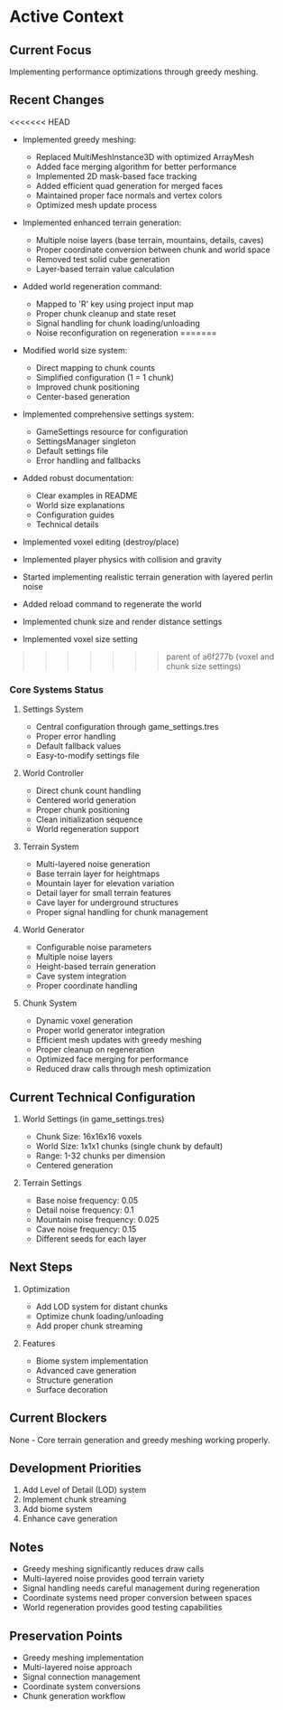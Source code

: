# Active Context

## Current Focus
Implementing performance optimizations through greedy meshing.

## Recent Changes
<<<<<<< HEAD
- Implemented greedy meshing:
  - Replaced MultiMeshInstance3D with optimized ArrayMesh
  - Added face merging algorithm for better performance
  - Implemented 2D mask-based face tracking
  - Added efficient quad generation for merged faces
  - Maintained proper face normals and vertex colors
  - Optimized mesh update process

- Implemented enhanced terrain generation:
  - Multiple noise layers (base terrain, mountains, details, caves)
  - Proper coordinate conversion between chunk and world space 
  - Removed test solid cube generation
  - Layer-based terrain value calculation

- Added world regeneration command:
  - Mapped to 'R' key using project input map
  - Proper chunk cleanup and state reset
  - Signal handling for chunk loading/unloading
  - Noise reconfiguration on regeneration
=======
- Modified world size system:
  - Direct mapping to chunk counts
  - Simplified configuration (1 = 1 chunk)
  - Improved chunk positioning
  - Center-based generation
- Implemented comprehensive settings system:
  - GameSettings resource for configuration
  - SettingsManager singleton
  - Default settings file
  - Error handling and fallbacks
- Added robust documentation:
  - Clear examples in README
  - World size explanations
  - Configuration guides
  - Technical details
- Implemented voxel editing (destroy/place)
- Implemented player physics with collision and gravity
- Started implementing realistic terrain generation with layered perlin noise
- Added reload command to regenerate the world
- Implemented chunk size and render distance settings
- Implemented voxel size setting
>>>>>>> parent of a6f277b (voxel and chunk size settings)

### Core Systems Status
1. Settings System
   - Central configuration through game_settings.tres
   - Proper error handling
   - Default fallback values
   - Easy-to-modify settings file

2. World Controller
   - Direct chunk count handling
   - Centered world generation 
   - Proper chunk positioning
   - Clean initialization sequence
   - World regeneration support

3. Terrain System
   - Multi-layered noise generation
   - Base terrain layer for heightmaps
   - Mountain layer for elevation variation
   - Detail layer for small terrain features
   - Cave layer for underground structures
   - Proper signal handling for chunk management

4. World Generator
   - Configurable noise parameters
   - Multiple noise layers
   - Height-based terrain generation
   - Cave system integration
   - Proper coordinate handling

5. Chunk System
   - Dynamic voxel generation
   - Proper world generator integration
   - Efficient mesh updates with greedy meshing
   - Proper cleanup on regeneration
   - Optimized face merging for performance
   - Reduced draw calls through mesh optimization

## Current Technical Configuration
1. World Settings (in game_settings.tres)
   - Chunk Size: 16x16x16 voxels
   - World Size: 1x1x1 chunks (single chunk by default)
   - Range: 1-32 chunks per dimension
   - Centered generation

2. Terrain Settings
   - Base noise frequency: 0.05
   - Detail noise frequency: 0.1
   - Mountain noise frequency: 0.025
   - Cave noise frequency: 0.15
   - Different seeds for each layer

## Next Steps
1. Optimization
   - Add LOD system for distant chunks
   - Optimize chunk loading/unloading
   - Add proper chunk streaming

2. Features
   - Biome system implementation
   - Advanced cave generation
   - Structure generation
   - Surface decoration

## Current Blockers
None - Core terrain generation and greedy meshing working properly.

## Development Priorities
1. Add Level of Detail (LOD) system
2. Implement chunk streaming
3. Add biome system
4. Enhance cave generation

## Notes
- Greedy meshing significantly reduces draw calls
- Multi-layered noise provides good terrain variety
- Signal handling needs careful management during regeneration
- Coordinate systems need proper conversion between spaces
- World regeneration provides good testing capabilities

## Preservation Points
- Greedy meshing implementation
- Multi-layered noise approach
- Signal connection management
- Coordinate system conversions
- Chunk generation workflow